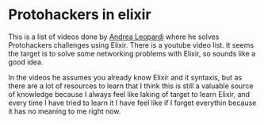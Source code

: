 # Protohackers in elixir 

This is a list of videos done by [Andrea Leopardi](https://www.youtube.com/@whatyouhide) where he solves Protohackers challenges using Elixir.
There is a youtube video list. 
It seems the target is to solve some networking problems with Elixir, so sounds like a good idea.

In the videos he assumes you already know Elixir and it syntaxis, but as there are a lot of resources to learn that I think this is still 
a valuable source of knowledge because I always feel like laking of target to learn Elixir, and every time I have tried to learn it I have
feel like if I forget everythin because it has no meaning to me right now.
